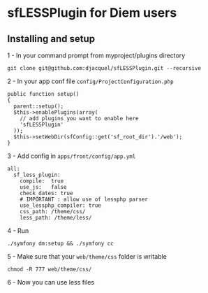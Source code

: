 # sfLESSPlugin for Diem users #

## Installing and setup ##

1 - In your command prompt from myproject/plugins directory

	git clone git@github.com:djacquel/sfLESSPlugin.git --recursive

2 - In your app conf file `config/ProjectConfiguration.php`

	public function setup()
	{
	  parent::setup();
	  $this->enablePlugins(array(
	    // add plugins you want to enable here
	    'sfLESSPlugin'
	  ));
	  $this->setWebDir(sfConfig::get('sf_root_dir').'/web');
	}

3 - Add config in `apps/front/config/app.yml`

	all:
	  sf_less_plugin:
	    compile:  true
	    use_js:   false
	    check_dates: true
	    # IMPORTANT : allow use of lessphp parser
	    use_lessphp_compiler: true
	    css_path: /theme/css/
	    less_path: /theme/less/

4 - Run

	./symfony dm:setup && ./symfony cc

5 - Make sure that your `web/theme/css` folder is writable

	chmod -R 777 web/theme/css/

6 - Now you can use less files